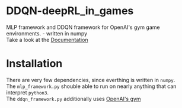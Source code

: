 # DDQN-deepRL_in_games
MLP framework and DDQN framework for OpenAI's gym game environments. - written in numpy  
Take a look at the [Documentation](./documentation.ipynb)  
  
# Installation  
There are very few dependencies, since everthing is written in `numpy`.  
The `mlp_framework.py` shouble able to run on nearly anything that can interpret `python3`.  
The `ddqn_framework.py` additionally uses [OpenAI's gym](https://github.com/openai/gym)  
